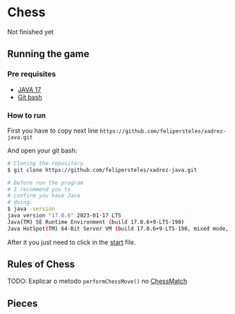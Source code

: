 # Chess
Not finished yet
## Running the game

### Pre requisites
 - [JAVA 17](https://www.oracle.com/java/technologies/javase/jdk17-archive-downloads.html)
 - [Git bash](https://git-scm.com/downloads)

### How to run
First you have to copy next line
`https://github.com/felipersteles/xadrez-java.git`

And open your git bash:
```bash
# Cloning the repository
$ git clone https://github.com/felipersteles/xadrez-java.git

# Before run the program
# I recommend you to
# confirm you have Java
# doing:
$ java -version
java version "17.0.6" 2023-01-17 LTS
Java(TM) SE Runtime Environment (build 17.0.6+9-LTS-190)
Java HotSpot(TM) 64-Bit Server VM (build 17.0.6+9-LTS-190, mixed mode, sharing)

```

After it you just need to click in the [start](./start.sh) file. 


## Rules of Chess
TODO: Explicar o metodo `performChessMove()` no [ChessMatch](./src/chess/ChessMatch.java)

## Pieces
